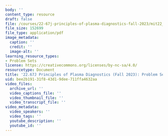 ```yaml
---
body: ''
content_type: resource
draft: false
file: /courses/22-67j-principles-of-plasma-diagnostics-fall-2023/mit22_67j_f23_pset2.pdf
file_size: 152699
file_type: application/pdf
image_metadata:
  caption: ''
  credit: ''
  image-alt: ''
learning_resource_types:
- Problem Sets
license: https://creativecommons.org/licenses/by-nc-sa/4.0/
resourcetype: Document
title: '22.67J Principles of Plasma Diagnostics (Fall 2023): Problem Set 2'
uid: bee2b191-31f8-43d1-9dee-711ffa4632aa
video_files:
  archive_url: ''
  video_captions_file: ''
  video_thumbnail_file: ''
  video_transcript_file: ''
video_metadata:
  video_speakers: ''
  video_tags: ''
  youtube_description: ''
  youtube_id: ''
---
```


